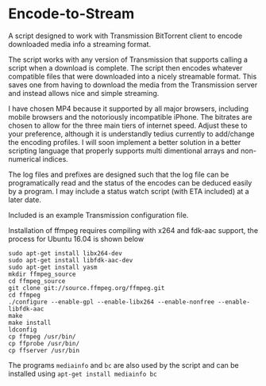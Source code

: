 # Encode-to-Stream
A script designed to work with Transmission BitTorrent client to encode downloaded media info a streaming format.

The script works with any version of Transmission that supports calling a script when a download is complete. The script then encodes whatever compatible files that were downloaded into a nicely streamable format. This saves one from having to download the media from the Transmission server and instead allows nice and simple streaming.

I have chosen MP4 because it supported by all major browsers, including mobile browsers and the notoriously incompatible iPhone. The bitrates are chosen to allow for the three main tiers of internet speed. Adjust these to your preference, although it is understandly tedius currently to add/change the encoding profiles. I will soon implement a better solution in a better scripting language that properly supports multi dimentional arrays and non-numerical indices.

The log files and prefixes are designed such that the log file can be programatically read and the status of the encodes can be deduced easily by a program. I may include a status watch script (with ETA included) at a later date.

Included is an example Transmission configuration file.

Installation of ffmpeg requires compiling with x264 and fdk-aac support, the process for Ubuntu 16.04 is shown below

```
sudo apt-get install libx264-dev
sudo apt-get install libfdk-aac-dev
sudo apt-get install yasm
mkdir ffmpeg_source
cd ffmpeg_source
git clone git://source.ffmpeg.org/ffmpeg.git
cd ffmpeg
./configure --enable-gpl --enable-libx264 --enable-nonfree --enable-libfdk-aac
make
make install
ldconfig
cp ffmpeg /usr/bin/
cp ffprobe /usr/bin/
cp ffserver /usr/bin
```

The programs `mediainfo` and `bc` are also used by the script and can be installed using
`apt-get install mediainfo bc`
